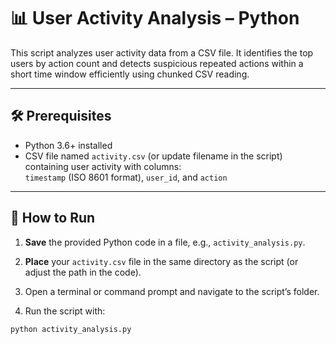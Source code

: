
# 📊 User Activity Analysis – Python

This script analyzes user activity data from a CSV file. It identifies the top users by action count and detects suspicious repeated actions within a short time window efficiently using chunked CSV reading.

---

## 🛠 Prerequisites

- Python 3.6+ installed  
- CSV file named `activity.csv` (or update filename in the script) containing user activity with columns:  
  `timestamp` (ISO 8601 format), `user_id`, and `action`

---

## 🚀 How to Run

1. **Save** the provided Python code in a file, e.g., `activity_analysis.py`.

2. **Place** your `activity.csv` file in the same directory as the script (or adjust the path in the code).

3. Open a terminal or command prompt and navigate to the script’s folder.

4. Run the script with:

```bash
python activity_analysis.py
